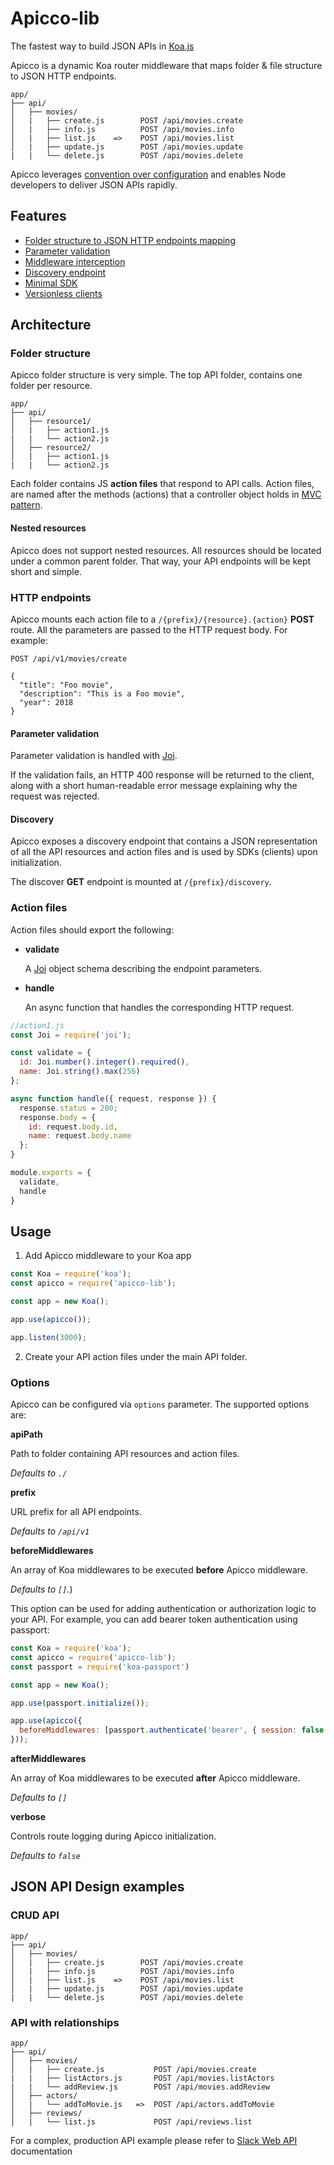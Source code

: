 # Apicco-lib

The fastest way to build JSON APIs in [Koa.js](https://koajs.com/)

Apicco is a dynamic Koa router middleware that maps folder & file structure to JSON HTTP endpoints.

```
app/
├── api/
│   ├── movies/
│   |   ├── create.js        POST /api/movies.create
│   |   ├── info.js          POST /api/movies.info
│   |   ├── list.js    =>    POST /api/movies.list
│   |   ├── update.js        POST /api/movies.update
|   |   └── delete.js        POST /api/movies.delete
```

Apicco leverages [convention over configuration](https://en.wikipedia.org/wiki/Convention_over_configuration) and enables Node developers to deliver JSON APIs rapidly.

## Features

- [Folder structure to JSON HTTP endpoints mapping](#architecture)
- [Parameter validation](#parameter-validation)
- [Middleware interception](#options)
- [Discovery endpoint](#discovery)
- [Minimal SDK](https://github.com/SokratisVidros/apicco/blob/master/sdk/README.md)
- [Versionless clients](https://github.com/SokratisVidros/apicco/blob/master/sdk/README.md)

<a name="architecture"></a>

## Architecture

### Folder structure

Apicco folder structure is very simple. The top API folder, contains one folder per resource.

```
app/
├── api/
│   ├── resource1/
│   |   ├── action1.js
|   |   └── action2.js
│   ├── resource2/
│   |   ├── action1.js
|   |   └── action2.js
```

Each folder contains JS **action files** that respond to API calls. Action files, are named after the methods (actions) that a controller object holds in [MVC pattern](https://en.wikipedia.org/wiki/Model%E2%80%93view%E2%80%93controller).

#### Nested resources

Apicco does not support nested resources. All resources should be located under a common parent folder. That way, your API endpoints will be kept short and simple.

### HTTP endpoints

Apicco mounts each action file to a `/{prefix}/{resource}.{action}` **POST** route. All the parameters are passed to the HTTP request body. For example:

```
POST /api/v1/movies/create

{
  "title": "Foo movie",
  "description": "This is a Foo movie",
  "year": 2018
}
```

<a name="parameter-validation"></a>

#### Parameter validation

Parameter validation is handled with [Joi](https://github.com/hapijs/joi).

If the validation fails, an HTTP 400 response will be returned to the client, along with a short human-readable error message explaining why the request was rejected.

<a name="discovery"></a>

#### Discovery

Apicco exposes a discovery endpoint that contains a JSON representation of all the API resources and action files and is used by SDKs (clients) upon initialization.

The discover **GET** endpoint is mounted at `/{prefix}/discovery`.

### Action files

Action files should export the following:

- **validate**

  A [Joi](https://github.com/hapijs/joi) object schema describing the endpoint parameters.

- **handle**

  An async function that handles the corresponding HTTP request.


```js
//action1.js
const Joi = require('joi');

const validate = {
  id: Joi.number().integer().required(),
  name: Joi.string().max(256)
};

async function handle({ request, response }) {
  response.status = 200;
  response.body = {
    id: request.body.id,
    name: request.body.name
  };
}

module.exports = {
  validate,
  handle
}
```

## Usage

1. Add Apicco middleware to your Koa app

```js
const Koa = require('koa');
const apicco = require('apicco-lib');

const app = new Koa();

app.use(apicco());

app.listen(3000);
```

2. Create your API action files under the main API folder.

<a name="options"></a>

### Options

Apicco can be configured via `options` parameter. The supported options are:

**apiPath**

Path to folder containing API resources and action files.

_Defaults to `./`_

**prefix**

URL prefix for all API endpoints.

_Defaults to `/api/v1`_

**beforeMiddlewares**

An array of Koa middlewares to be executed __before__ Apicco middleware.

_Defaults to `[]`._)

This option can be used for adding authentication or authorization logic to your API. For example, you can add bearer token authentication using passport:

```js
const Koa = require('koa');
const apicco = require('apicco-lib');
const passport = require('koa-passport')

const app = new Koa();

app.use(passport.initialize());

app.use(apicco({
  beforeMiddlewares: [passport.authenticate('bearer', { session: false })]
}));
```

**afterMiddlewares**

An array of Koa middlewares to be executed __after__ Apicco middleware.

_Defaults to `[]`_

**verbose**

Controls route logging during Apicco initialization.

_Defaults to `false`_

## JSON API Design examples

### CRUD API

```
app/
├── api/
│   ├── movies/
│   |   ├── create.js        POST /api/movies.create
│   |   ├── info.js          POST /api/movies.info
│   |   ├── list.js    =>    POST /api/movies.list
│   |   ├── update.js        POST /api/movies.update
|   |   └── delete.js        POST /api/movies.delete
```

### API with relationships

```
app/
├── api/
│   ├── movies/
│   |   ├── create.js           POST /api/movies.create
|   |   ├── listActors.js       POST /api/movies.listActors
|   |   └── addReview.js        POST /api/movies.addReview
│   ├── actors/
│   |   └── addToMovie.js   =>  POST /api/actors.addToMovie
│   ├── reviews/
│   |   └── list.js             POST /api/reviews.list
```

For a complex, production API example please refer to [Slack Web API](https://api.slack.com/web) documentation
